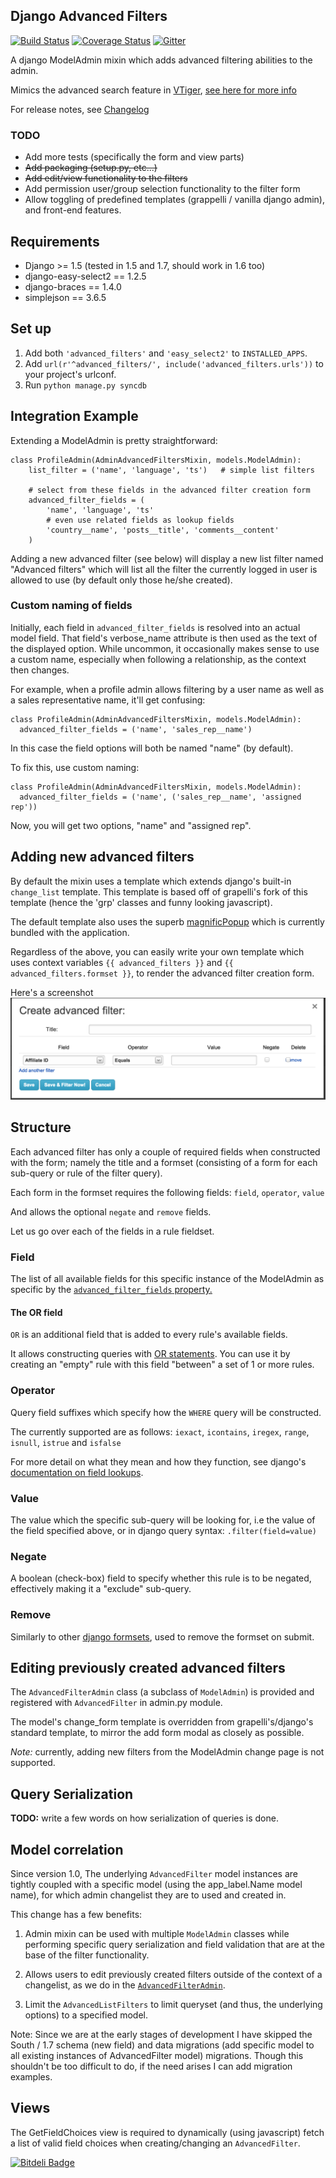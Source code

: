 ## Django Advanced Filters

[![Build Status](https://travis-ci.org/modlinltd/django-advanced-filters.svg?branch=master)](https://travis-ci.org/modlinltd/django-advanced-filters)
[![Coverage Status](https://coveralls.io/repos/modlinltd/django-advanced-filters/badge.svg)](https://coveralls.io/r/modlinltd/django-advanced-filters)
[![Gitter](https://badges.gitter.im/Join%20Chat.svg)](https://gitter.im/modlinltd/django-advanced-filters?utm_source=badge&utm_medium=badge&utm_campaign=pr-badge&utm_content=badge)

A django ModelAdmin mixin which adds advanced filtering abilities to the admin.

Mimics the advanced search feature in [VTiger](https://www.vtiger.com/),
[see here for more info](https://wiki.vtiger.com/index.php/Create_Custom_Filters)

For release notes, see [Changelog](CHANGELOG.md)

### TODO

* Add more tests (specifically the form and view parts)
* ~~Add packaging (setup.py, etc...)~~
* ~~Add edit/view functionality to the filters~~
* Add permission user/group selection functionality to the filter form
* Allow toggling of predefined templates (grappelli / vanilla django admin), and front-end features.


## Requirements

* Django >= 1.5  (tested in 1.5 and 1.7, should work in 1.6 too)
* django-easy-select2 == 1.2.5
* django-braces == 1.4.0
* simplejson == 3.6.5


## Set up

1. Add both `'advanced_filters'` and `'easy_select2'` to `INSTALLED_APPS`.
2. Add `url(r'^advanced_filters/', include('advanced_filters.urls'))` to your project's urlconf.
3. Run `python manage.py syncdb`

## Integration Example

Extending a ModelAdmin is pretty straightforward:

    class ProfileAdmin(AdminAdvancedFiltersMixin, models.ModelAdmin):
        list_filter = ('name', 'language', 'ts')   # simple list filters

        # select from these fields in the advanced filter creation form
        advanced_filter_fields = (
            'name', 'language', 'ts'
            # even use related fields as lookup fields
            'country__name', 'posts__title', 'comments__content'
        )

Adding a new advanced filter (see below) will display a new list filter
named "Advanced filters" which will list all the filter the currently
logged in user is allowed to use (by default only those he/she created).

### Custom naming of fields

Initially, each field in `advanced_filter_fields` is resolved into an actual
model field. That field's verbose_name attribute is then used as the text
of the displayed option. While uncommon, it occasionally makes sense to
use a custom name, especially when following a relationship, as the context
then changes.

For example, when a profile admin allows filtering by a user name as well as
a sales representative name, it'll get confusing:

    class ProfileAdmin(AdminAdvancedFiltersMixin, models.ModelAdmin):
      advanced_filter_fields = ('name', 'sales_rep__name')

In this case the field options will both be named "name" (by default).

To fix this, use custom naming:


    class ProfileAdmin(AdminAdvancedFiltersMixin, models.ModelAdmin):
      advanced_filter_fields = ('name', ('sales_rep__name', 'assigned rep'))

Now, you will get two options, "name" and "assigned rep".


## Adding new advanced filters

By default the mixin uses a template which extends django's built-in
`change_list` template. This template is based off of grapelli's
fork of this template (hence the 'grp' classes and funny looking javascript).

The default template also uses the superb [magnificPopup](dimsemenov/Magnific-Popup)
which is currently bundled with the application.

Regardless of the above, you can easily write your own template which uses
context variables `{{ advanced_filters }}` and
`{{ advanced_filters.formset }}`, to render the advanced filter creation form.

Here's a screenshot
![alt text](screenshot.png "Creating via a modal")

## Structure

Each advanced filter has only a couple of required fields when constructed
with the form; namely the title and a formset (consisting of a form for each
sub-query or rule of the filter query).

Each form in the formset requires the following fields:
`field`, `operator`, `value`

And allows the optional `negate` and `remove` fields.

Let us go over each of the fields in a rule fieldset.

### Field

The list of all available fields for this specific instance of the ModelAdmin
as specific by the [`advanced_filter_fields` property.](#integration-example)

#### The OR field

`OR` is an additional field that is added to every rule's available fields.

It allows constructing queries with [OR statements](https://docs.djangoproject.com/en/dev/topics/db/queries/#complex-lookups-with-q-objects). You can use it by creating an "empty" rule with this field "between" a set of 1 or more rules.

### Operator

Query field suffixes which specify how the `WHERE` query will be constructed.

The currently supported are as follows:
`iexact`, `icontains`, `iregex`, `range`, `isnull`, `istrue` and `isfalse`

For more detail on what they mean and how they function, see django's
[documentation on field lookups](https://docs.djangoproject.com/en/dev/ref/models/querysets/#field-lookups).

### Value

The value which the specific sub-query will be looking for, i.e the
value of the field specified above, or in django query syntax: `.filter(field=value)`

### Negate

A boolean (check-box) field to specify whether this rule is to be negated,
effectively making it a "exclude" sub-query.

### Remove

Similarly to other [django formsets](https://docs.djangoproject.com/en/dev/topics/forms/formsets/),
used to remove the formset on submit.


## Editing previously created advanced filters

The `AdvancedFilterAdmin` class (a subclass of `ModelAdmin`) is provided
and registered with `AdvancedFilter` in admin.py module.

The model's change_form template is overridden from grapelli's/django's
standard template, to mirror the add form modal as closely as possible.

*Note:* currently, adding new filters from the ModelAdmin change page
is not supported.

## Query Serialization

**TODO:** write a few words on how serialization of queries is done.


## Model correlation

Since version 1.0, The underlying `AdvancedFilter` model instances are tightly
coupled with a specific model (using the app_label.Name model name),
for which admin changelist they are to used and created in.

This change has a few benefits:

1. Admin mixin can be used with multiple `ModelAdmin` classes while performing
   specific query serialization and field validation that are at the base of the
   filter functionality.

2. Allows users to edit previously created filters outside of
   the context of a changelist, as we do in the [`AdvancedFilterAdmin`](#editing-previously-created-advanced-filters).

3. Limit the `AdvancedListFilters` to limit queryset (and thus, the underlying
   options) to a specified model.

Note: Since we are at the early stages of development I have skipped the
South / 1.7 schema (new field) and data migrations (add specific model to all
existing instances of AdvancedFilter model) migrations. Though this shouldn't
be too difficult to do, if the need arises I can add migration examples.

## Views

The GetFieldChoices view is required to dynamically (using javascript) fetch a
list of valid field choices when creating/changing an `AdvancedFilter`.


[![Bitdeli Badge](https://d2weczhvl823v0.cloudfront.net/modlinltd/django-advanced-filters/trend.png)](https://bitdeli.com/free "Bitdeli Badge")

